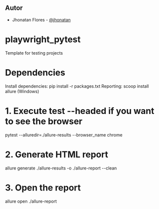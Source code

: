 ## Autor
- Jhonatan Flores - [@jhonatan](hhttps://github.com/Jhonatanfc94)

# playwright_pytest
Template for testing projects

# Dependencies
Install dependencies:
pip install -r packages.txt
Reporting:
scoop install allure (Windows)

# 1. Execute test --headed if you want to see the browser
pytest --alluredir=./allure-results --browser_name chrome
# 2. Generate HTML report
allure generate ./allure-results -o ./allure-report --clean
# 3. Open the report
allure open ./allure-report
